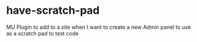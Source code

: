 # have-scratch-pad
MU Plugin to add to a site when I want to create a new Admin panel to use as a scratch pad to test code
